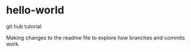 # hello-world
git hub tutorial

Making changes to the readme file to explore how branches and commits work.
